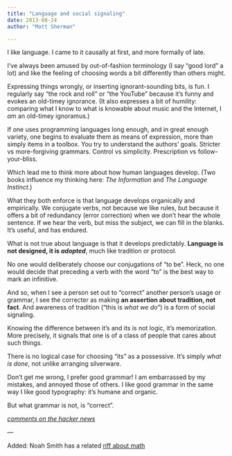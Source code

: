 ```yaml
---
title: "Language and social signaling"
date: 2013-08-24
author: "Matt Sherman"

---
```


I like language. I came to it causally at first, and more formally of late.

I’ve always been amused by out-of-fashion terminology (I say “good lord” a lot) and like the feeling of choosing words a bit differently than others might.

Expressing things wrongly, or inserting ignorant-sounding bits, is fun. I regularly say “the rock and roll” or “the YouTube” because it’s funny and evokes an old-timey ignorance. (It also expresses a bit of humility: comparing what I know to what is knowable about music and the Internet, I _am_ an old-timey ignoramus.)

If one uses programming languages long enough, and in great enough variety, one begins to evaluate them as means of expression, more than simply items in a toolbox. You try to understand the authors’ goals. Stricter vs more-forgiving grammars. Control vs simplicity. Prescription vs follow-your-bliss.

Which lead me to think more about how human languages develop. (Two books influence my thinking here: _The Information_ and _The Language Instinct_.)

What they both enforce is that language develops organically and empirically. We conjugate verbs, not because we like rules, but because it offers a bit of redundancy (error correction) when we don’t hear the whole sentence. If we hear the verb, but miss the subject, we can fill in the blanks. It’s useful, and has endured.

What is not true about language is that it develops predictably. **Language is not designed, it is _adopted_**, much like tradition or protocol.

No one would deliberately choose our conjugations of “to be”. Heck, no one would decide that preceding a verb with the word “to” is the best way to mark an infinitive.

And so, when I see a person set out to “correct” another person’s usage or grammar, I see the correcter as making **an assertion about tradition, not fact**. And awareness of tradition (“this is _what we do_”) is a form of social signaling.

Knowing the difference between it’s and its is not logic, it’s memorization. More precisely, it signals that one is of a class of people that cares about such things.

There is no logical case for choosing “its” as a possessive. It’s simply _what is done_, not unlike arranging silverware.

Don’t get me wrong, I prefer good grammar! I am embarrassed by my mistakes, and annoyed those of others. I like good grammar in the same way I like good typography: it’s humane and organic.

But what grammar is not, is “correct”.

[_comments on the hacker news_](https://news.ycombinator.com/item?id=6273784)

—

Added: Noah Smith has a related [riff about math](http://noahpinionblog.blogspot.com.au/2013/08/a-few-words-about-math.html)
